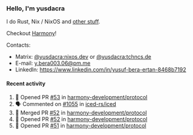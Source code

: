 ### Hello, I'm yusdacra

I do Rust, Nix / NixOS and [other stuff](https://yusdacra.gitlab.io/about).

Checkout [Harmony](https://github.com/harmony-development)!

Contacts:
- Matrix: [@yusdacra:nixos.dev](https://matrix.to/#/@yusdacra:nixos.dev) or [@yusdacra:tchncs.de](https://matrix.to/#/@yusdacra:tchncs.de)
- E-mail: y.bera003.06@pm.me
- LinkedIn: https://www.linkedin.com/in/yusuf-bera-ertan-8468b7192

#### Recent activity

<!--START_SECTION:activity-->
1. 💪 Opened PR [#53](https://github.com/harmony-development/protocol/pull/53) in [harmony-development/protocol](https://github.com/harmony-development/protocol)
2. 🗣 Commented on [#1055](https://github.com/iced-rs/iced/issues/1055) in [iced-rs/iced](https://github.com/iced-rs/iced)
3. 🎉 Merged PR [#52](https://github.com/harmony-development/protocol/pull/52) in [harmony-development/protocol](https://github.com/harmony-development/protocol)
4. 💪 Opened PR [#52](https://github.com/harmony-development/protocol/pull/52) in [harmony-development/protocol](https://github.com/harmony-development/protocol)
5. 💪 Opened PR [#51](https://github.com/harmony-development/protocol/pull/51) in [harmony-development/protocol](https://github.com/harmony-development/protocol)
<!--END_SECTION:activity-->
